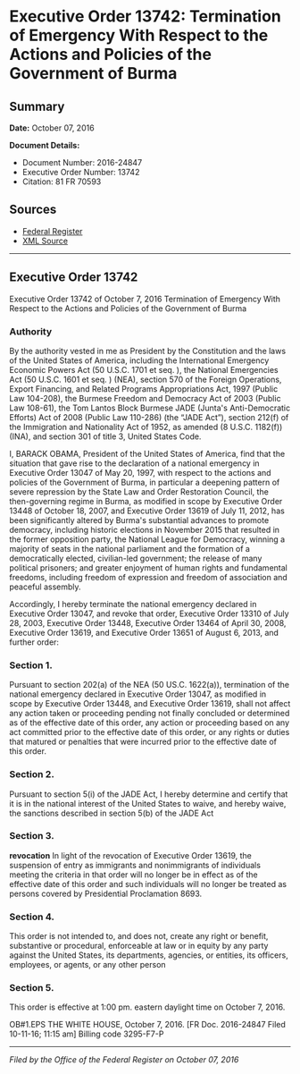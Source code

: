 # Executive Order 13742: Termination of Emergency With Respect to the Actions and Policies of the Government of Burma

## Summary

**Date:** October 07, 2016

**Document Details:**
- Document Number: 2016-24847
- Executive Order Number: 13742
- Citation: 81 FR 70593

## Sources
- [Federal Register](https://www.federalregister.gov/documents/2016/10/12/2016-24847/termination-of-emergency-with-respect-to-the-actions-and-policies-of-the-government-of-burma)
- [XML Source](https://www.federalregister.gov/documents/full_text/xml/2016/10/12/2016-24847.xml)

---

## Executive Order 13742

Executive Order 13742 of October 7, 2016
Termination of Emergency With Respect to the Actions and Policies of the Government of Burma
### Authority

By the authority vested in me as President by the Constitution and the laws of the United States of America, including the International Emergency Economic Powers Act (50 U.S.C. 1701 
et seq.
), the National Emergencies Act (50 U.S.C. 1601 
et seq.
) (NEA), section 570 of the Foreign Operations, Export Financing, and Related Programs Appropriations Act, 1997 (Public Law 104-208), the Burmese Freedom and Democracy Act of 2003 (Public Law 108-61), the Tom Lantos Block Burmese JADE (Junta's Anti-Democratic Efforts) Act of 2008 (Public Law 110-286) (the “JADE Act”), section 212(f) of the Immigration and Nationality Act of 1952, as amended (8 U.S.C. 1182(f)) (INA), and section 301 of title 3, United States Code.

I, BARACK OBAMA, President of the United States of America, find that the situation that gave rise to the declaration of a national emergency in Executive Order 13047 of May 20, 1997, with respect to the actions and policies of the Government of Burma, in particular a deepening pattern of severe repression by the State Law and Order Restoration Council, the then-governing regime in Burma, as modified in scope by Executive Order 13448 of October 18, 2007, and Executive Order 13619 of July 11, 2012, has been significantly altered by Burma's substantial advances to promote democracy, including historic elections in November 2015 that resulted in the former opposition party, the National League for Democracy, winning a majority of seats in the national parliament and the formation of a democratically elected, civilian-led government; the release of many political prisoners; and greater enjoyment of human rights and fundamental freedoms, including freedom of expression and freedom of association and peaceful assembly.

Accordingly, I hereby terminate the national emergency declared in Executive Order 13047, and revoke that order, Executive Order 13310 of July 28, 2003, Executive Order 13448, Executive Order 13464 of April 30, 2008, Executive Order 13619, and Executive Order 13651 of August 6, 2013, and further order:
### Section 1.

Pursuant to section 202(a) of the NEA (50 US.C. 1622(a)), termination of the national emergency declared in Executive Order 13047, as modified in scope by Executive Order 13448, and Executive Order 13619, shall not affect any action taken or proceeding pending not finally concluded or determined as of the effective date of this order, any action or proceeding based on any act committed prior to the effective date of this order, or any rights or duties that matured or penalties that were incurred prior to the effective date of this order.
### Section 2.

Pursuant to section 5(i) of the JADE Act, I hereby determine and certify that it is in the national interest of the United States to waive, and hereby waive, the sanctions described in section 5(b) of the JADE Act
### Section 3.

**revocation**
 In light of the revocation of Executive Order 13619, the suspension of entry as immigrants and nonimmigrants of individuals meeting the criteria 
in that order will no longer be in effect as of the effective date of this order and such individuals will no longer be treated as persons covered by Presidential Proclamation 8693.
### Section 4.

This order is not intended to, and does not, create any right or benefit, substantive or procedural, enforceable at law or in equity by any party against the United States, its departments, agencies, or entities, its officers, employees, or agents, or any other person
### Section 5.

This order is effective at 1:00 pm. eastern daylight time on October 7, 2016.

OB#1.EPS
THE WHITE HOUSE,
October 7, 2016.
[FR Doc. 2016-24847 
Filed 10-11-16; 11:15 am]
Billing code 3295-F7-P

---

*Filed by the Office of the Federal Register on October 07, 2016*
